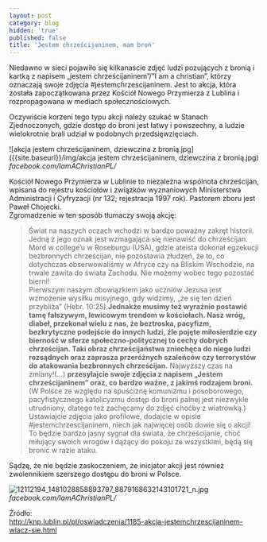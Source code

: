 ```yaml
---
layout: post
category: blog
hidden: 'true'
published: false
title: 'Jestem chrześcijaninem, mam broń'
---
```

Niedawno w sieci pojawiło się kilkanaście zdjęć ludzi pozujących z bronią i kartką z napisem „jestem chrześcijaninem”/”I am a christian”, którzy oznaczają swoje zdjęcia #jestemchrzescijaninem. Jest to akcja, która została zapoczątkowana przez Kościół Nowego Przymierza z Lublina i rozpropagowana w mediach społecznościowych.       
<!--more-->
Oczywiście korzeni tego typu akcji należy szukać w Stanach Zjednoczonych, gdzie dostęp do broni jest łatwy i powszechny, a ludzie wielokrotnie brali udział w podobnych przedsięwzięciach.  

![akcja jestem chrześcijaninem, dziewczina z bronią.jpg]({{site.baseurl}}/img/akcja jestem chrześcijaninem, dziewczina z bronią.jpg)        
*facebook.com/IamAChristianPL/*       

Kościół Nowego Przymierza w Lublinie to niezależna wspólnota chrześcijan, wpisana do rejestru kościołów i związków wyznaniowych Ministerstwa Administracji i Cyfryzacji (nr 132; rejestracja 1997 rok). Pastorem zboru jest Paweł Chojecki.        
Zgromadzenie w ten sposób tłumaczy swoją akcję:       

> Świat na naszych oczach wchodzi w bardzo poważny zakręt historii. Jedną z jego oznak jest wzmagająca się nienawiść do chrześcijan. Mord w college’u w Roseburgu (USA), gdzie ateista dokonał egzekucji bezbronnych chrześcijan, nie pozostawia złudzeń, że to, co dotychczas obserwowaliśmy w Afryce czy na Bliskim Wschodzie, na trwale zawita do świata Zachodu. Nie możemy wobec tego pozostać bierni!        
Pierwszym naszym obowiązkiem jako uczniów Jezusa jest wzmożenie wysiłku misyjnego, gdy widzimy, „że się ten dzień przybliża” (Hebr. 10:25).**Jednakże musimy też wyraźnie postawić tamę fałszywym, lewicowym trendom w kościołach. Nasz wróg, diabeł, przekonał wielu z nas, że beztroska, pacyfizm, bezkrytyczne podejście do innych ludzi, źle pojęte miłosierdzie czy bierność w sferze społeczno-politycznej to cechy dobrych chrześcijan. Taki obraz chrześcijaństwa zniechęca do niego ludzi rozsądnych oraz zaprasza przeróżnych szaleńców czy terrorystów do atakowania bezbronnych chrześcijan.** Najwyższy czas na zmiany!(…)
**przesyłajcie swoje zdjęcia z napisem „Jestem chrześcijaninem” oraz, co bardzo ważne, z jakimś rodzajem broni.** (W Polsce ze względu na spuściznę komunizmu i posoborowego, pacyfistycznego katolicyzmu dostęp do broni palnej jest niezwykle utrudniony, dlatego też zachęcamy do zdjęć choćby z wiatrówką.) Ustawiajcie zdjęcia jako profilowe, dodajcie w opisie #jestemchrzescijaninem, niech jak najwięcej osób dowie się o akcji! To będzie bardzo jasny sygnał dla świata, że chrześcijanie, choć miłujący swoich wrogów i dążący do pokoju ze wszystkimi, będą się bronić w razie ataku.     

Sądzę, że nie będzie zaskoczeniem, że inicjator akcji jest również zwolennikiem szerszego dostępu do broni w Polsce.   

![12112194_1481028858893797_8879168632143101721_n.jpg]({{site.baseurl}}/img/12112194_1481028858893797_8879168632143101721_n.jpg)      
*facebook.com/IamAChristianPL/*      

Źródło:      
http://knp.lublin.pl/pl/oswiadczenia/1185-akcja-jestemchrzescijaninem-wlacz-sie.html     


